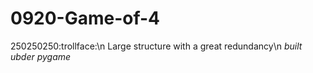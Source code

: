 # 0920-Game-of-4
250250250:trollface:\n
Large structure with a great redundancy\n
*built ubder pygame*
